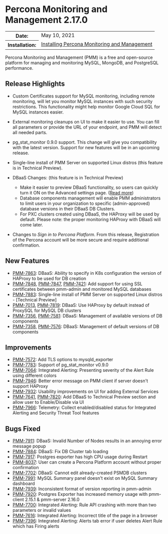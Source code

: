 # Percona Monitoring and Management 2.17.0

<table class="docutils field-list" frame="void" rules="none">
  <colgroup>
    <col class="field-name">
    <col class="field-body">
  </colgroup>
  <tbody valign="top">
    <tr class="field-odd field">
      <th class="field-name">Date:</th>
      <td class="field-body">May 10, 2021</td>
    </tr>
    <tr class="field-even field">
      <th class="field-name">Installation:</th>
      <td class="field-body">
        <a class="reference external" href="https://www.percona.com/software/pmm/quickstart">Installing Percona Monitoring and Management</a></td>
    </tr>
  </tbody>
</table>

Percona Monitoring and Management (PMM) is a free and open-source platform for managing and monitoring MySQL, MongoDB, and PostgreSQL performance.

## Release Highlights

- Custom Certificates support for MySQL monitoring, including remote monitoring, will let you monitor MySQL instances with such security restrictions. This functionality might help monitor Google Cloud SQL for MySQL instances easier.

- External monitoring cleanups on UI to make it easier to use. You can fill all parameters or provide the URL of your endpoint, and PMM will detect all needed parts.

- pg_stat_monitor 0.9.0 support. This change will give you compatibility with the latest version. Support for new features will be in an upcoming release.

- Single-line install of PMM Server on supported Linux distros (this feature is in Technical Preview).

- DBaaS Changes: (this feature is in Technical Preview)
    - Make it easier to preview DBaaS functionality, so users can quickly turn it ON on the Advanced settings page. ([Read more](../how-to/configure.md#advanced-settings))
    - Database components management will enable PMM administrators to limit users in your organization to specific (admin-approved) database versions in their DBaaS DB Clusters.
    - For PXC clusters created using DBaaS, the HAProxy will be used by default.  Please note: the proper monitoring HAProxy with DBaaS will come later.

- Changes to *Sign in to Percona Platform*. From this release, Registration of the Percona account will be more secure and require additional confirmation.



## New Features

* [PMM-7863](https://jira.percona.com/browse/PMM-7863): DBaaS: Ability to specify in K8s configuration the version of HAProxy to be used for DB creation 
* [PMM-7848](https://jira.percona.com/browse/PMM-7848), [PMM-7847](https://jira.percona.com/browse/PMM-7847), [PMM-7421](https://jira.percona.com/browse/PMM-7421): Add support for using SSL certificates between pmm-admin and monitored MySQL databases
* [PMM-7883](https://jira.percona.com/browse/PMM-7883): Single-line install of PMM Server on supported Linux distros - [Technical Preview]
* [PMM-7013](https://jira.percona.com/browse/PMM-7013), [PMM-7819](https://jira.percona.com/browse/PMM-7819): DBaaS: Use HAProxy by default instead of ProxySQL for MySQL DB clusters
* [PMM-7356](https://jira.percona.com/browse/PMM-7356), [PMM-7581](https://jira.percona.com/browse/PMM-7581): DBaaS: Management of available versions of DB components
* [PMM-7358](https://jira.percona.com/browse/PMM-7358), [PMM-7576](https://jira.percona.com/browse/PMM-7576): DBaaS: Management of default versions of DB components


## Improvements

* [PMM-7572](https://jira.percona.com/browse/PMM-7572): Add TLS options to mysqld_exporter
* [PMM-7783](https://jira.percona.com/browse/PMM-7783): Support of pg_stat_monitor v0.9.0
* [PMM-7064](https://jira.percona.com/browse/PMM-7064): Integrated Alerting: Presenting severity of the Alert Rule using different colors
* [PMM-7946](https://jira.percona.com/browse/PMM-7946): Better error message on PMM client if server doesn't support HAProxy
* [PMM-7932](https://jira.percona.com/browse/PMM-7932): Usability improvements on UI for adding External Services
* [PMM-7641](https://jira.percona.com/browse/PMM-7641), [PMM-7820](https://jira.percona.com/browse/PMM-7820): Add DBaaS to Technical Preview section and allow user to Enable/Disable via UI
* [PMM-7966](https://jira.percona.com/browse/PMM-7966): Telemetry: Collect enabled/disabled status for Integrated Alerting and Security Threat Tool features

## Bugs Fixed

* [PMM-7911](https://jira.percona.com/browse/PMM-7911): DBaaS: Invalid Number of Nodes results in an annoying error message popup 
* [PMM-7884](https://jira.percona.com/browse/PMM-7884): DBaaS: Fix DB Cluster tab loading
* [PMM-7917](https://jira.percona.com/browse/PMM-7917): Postgres exporter has high CPU usage during Restart
* [PMM-8037](https://jira.percona.com/browse/PMM-8037): User can create a Percona Platform account without proper confirmation 
* [PMM-7702](https://jira.percona.com/browse/PMM-7702): DBaaS: Cannot edit already-created PSMDB clusters
* [PMM-7991](https://jira.percona.com/browse/PMM-7991): MySQL Summary panel doesn't exist on MySQL Summary dashboard
* [PMM-7939](https://jira.percona.com/browse/PMM-7939): Inconsistent format of version reporting in pmm-admin 
* [PMM-7920](https://jira.percona.com/browse/PMM-7920): Postgres Exporter has increased memory usage with pmm-client 2.15.1 & pmm-server 2.16.0
* [PMM-7700](https://jira.percona.com/browse/PMM-7700): Integrated Alerting: Rule API crashing with more than two parameters or invalid values 
* [PMM-7616](https://jira.percona.com/browse/PMM-7616): Integrated Alerting: Incorrect title of the page in a browser
* [PMM-7396](https://jira.percona.com/browse/PMM-7396): Integrated Alerting: Alerts tab error if user deletes Alert Rule which has Firing alerts
